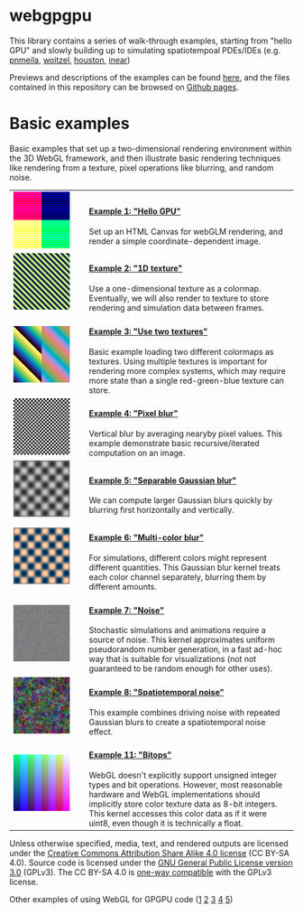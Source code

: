 # webgpgpu

This library contains a series of walk-through examples, starting from "hello GPU" and slowly building up to simulating spatiotempoal PDEs/IDEs (e.g.
[pnmeila](https://www.chromeexperiments.com/experiment/gray-scott-simulation),
[woitzel](http://webglplayground.net/gallery),
[houston](https://bl.ocks.org/robinhouston/ed597847175cf692ecce),
[inear](http://www.inear.se/patterns/demo1/))

Previews and descriptions of the examples can be found [here](https://michaelerule.github.io/webgpgpu/examples/example_previews/index.html), and the files contained in this repository can be browsed on [Github pages](https://michaelerule.github.io/webgpgpu/).

# Basic examples

Basic examples that set up a two-dimensional rendering environment within the 3D WebGL framework, and then illustrate
basic rendering techniques like rendering from a texture, pixel operations like blurring, and random noise.
<table>
<tr><td width='120'><a href="./examples/Example_1_hello_gpu.html">
<img src='./examples/example_previews/example1.png' width='100'/>
</a></td>
<td><a href="./examples/Example_1_hello_gpu.html"><h4>Example 1: "Hello GPU"</h4></a><break/>
Set up an HTML Canvas for webGLM rendering, and render a simple coordinate-dependent image.
</td></tr>
<tr><td><a href="./examples/Example_2_colormap_texture.html"><img src='./examples/example_previews/example2.png' width='100'/></a></td>
<td><a href="./examples/Example_2_colormap_texture.html"><h4>Example 2: "1D texture"</h4></a><break/>
Use a one-dimensional texture as a colormap. 
Eventually, we will also render to texture to store rendering and simulation data between frames.
</td></tr>
<tr><td><a href="./examples/Example_3_use_two_textures.html"><img src='./examples/example_previews/example3.png' width='100'/></a></td>
<td><a href="./examples/Example_3_use_two_textures.html"><h4>Example 3: "Use two textures"</h4></a><break/>
Basic example loading two different colormaps as textures. 
Using multiple textures is important for rendering more complex systems, which may require more state than a single
red-green-blue texture can store.  
</td></tr>
<tr><td><a href="./examples/Example_4_basic_blur.html"><img src='./examples/example_previews/example4.png' width='100'/></a></td>
<td><a href="./examples/Example_4_basic_blur.html"><h4>Example 4: "Pixel blur"</h4></a><break/>
Vertical blur by averaging nearyby pixel values. This example demonstrate basic recursive/iterated computation on 
an image. 
</td></tr>
<tr><td><a href="./examples/Example_5_gaussian_blur_separable.html"><img src='./examples/example_previews/example5.png' width='100'/></a></td>
<td><a href="./examples/Example_5_gaussian_blur_separable.html"><h4>Example 5: "Separable Gaussian blur"</h4></a><break/>
We can compute larger Gaussian blurs quickly by blurring first horizontally and vertically. 
</td></tr>
<tr><td><a href="./examples/Example_6_multi_blur.html"><img src='./examples/example_previews/example6.png' width='100'/></a></td>
<td><a href="./examples/Example_6_multi_blur.html"><h4>Example 6: "Multi-color blur"</h4></a><break/>
For simulations, different colors might represent different quantities. This Gaussian blur kernel treats each
color channel separately, blurring them by different amounts.
</td></tr>
<tr><td><a href="./examples/Example_7_pseudorandom_noise.html"><img src='./examples/example_previews/example7.png' width='100'/></a></td>
<td><a href="./examples/Example_7_pseudorandom_noise.html"><h4>Example 7: "Noise"</h4></a><break/>
Stochastic simulations and animations require a source of noise. This kernel approximates uniform pseudorandom number
generation, in a fast ad-hoc way that is suitable for visualizations (not not guaranteed to be random enough for other
uses).
</td></tr>
<tr><td><a href="./examples/Example_8_spatiotemporal_noise.html"><img src='./examples/example_previews/example8.png' width='100'/></a></td>
<td><a href="./examples/Example_8_spatiotemporal_noise.html"><h4>Example 8: "Spatiotemporal noise"</h4></a><break/>
This example combines driving noise with repeated Gaussian blurs to create a spatiotemporal noise effect. 
</td></tr>
<tr><td><a href="./examples/Example_11_bitops.html"><img src='./examples/example_previews/example11.png' width='100'/></a></td>
<td><a href="./examples/Example_11_bitops.html"><h4>Example 11: "Bitops"</h4></a><break/>
WebGL doesn't explicitly support unsigned integer types and bit operations. However, most reasonable hardware and WebGL implementations should implicitly store color texture data as 8-bit integers. This kernel accesses this color data as if it were uint8, even though it is technically a float. 
</td></tr>
</table>


Unless otherwise specified, media, text, and rendered outputs are licensed under the [Creative Commons Attribution Share Alike 4.0 license](https://choosealicense.com/licenses/cc-by-sa-4.0/) (CC BY-SA 4.0). Source code is licensed under the [GNU General Public License version 3.0](https://www.gnu.org/copyleft/gpl.html) (GPLv3). The CC BY-SA 4.0 is [one-way compatible](https://creativecommons.org/compatiblelicenses) with the GPLv3 license. 

Other examples of using WebGL for GPGPU code ([1](https://github.com/holgerl/webgl-gpgpu)
[2](https://github.com/stormcolor/webclgl)
[3](http://www.vizitsolutions.com/portfolio/webgl/gpgpu/)
[4](http://concord-consortium.github.io/lab/experiments/webgl-gpgpu/webgl.html)
[5](http://pathgl.com/documentation/gpgpu.html))
